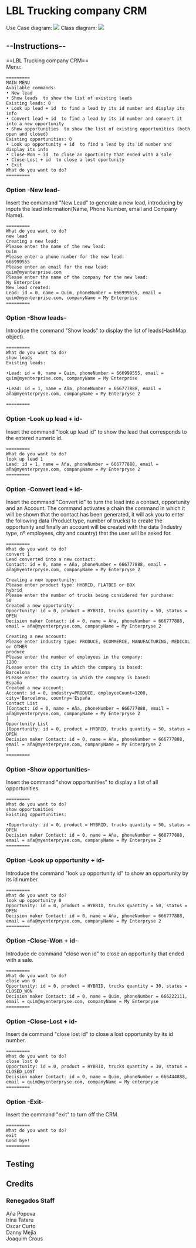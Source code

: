 # LBL Trucking company CRM

Use Case diagram:
![](https://raw.githubusercontent.com/IHJavaGrupo6/Homework2/main/CRM%20Use%20Case%20diagram.png?token=GHSAT0AAAAAABYS5733VR63OUCXJGCEZMNGYZXB2NA)
Class diagram:
![](https://raw.githubusercontent.com/IHJavaGrupo6/Homework2/main/CRM%20Class%20diagram.png?token=GHSAT0AAAAAABYS57322KNIWCO6Q2JFEJICYZXB2IQ)


## --Instructions--

==LBL Trucking company CRM==  
Menu:
~~~
=========  
MAIN MENU  
Available commands:  
• New lead  
• Show leads  to show the list of existing leads  
Existing leads: 0  
• Look up lead + id  to find a lead by its id number and display its info  
• Convert lead + id  to find a lead by its id number and convert it into a new opportunity  
• Show opportunities  to show the list of existing opportunities (both open and closed)  
Existing opportunities: 0  
• Look up opportunity + id  to find a lead by its id number and display its info  
• Close-Won + id  to close an oportunity that ended with a sale  
• Close-Lost + id  to close a lost oportunity  
• Exit  
What do you want to do?  
=========
~~~~

### Option -New lead-
Insert the comamand "New Lead" to generate a new lead, introducing by inputs the lead information(Name, Phone Number,
email and Company Name).

~~~~
=========  
What do you want to do?  
new lead  
Creating a new lead:  
Please enter the name of the new lead:  
Quim  
Please enter a phone number for the new lead:  
666999555  
Please enter an email for the new lead:  
quim@myenterprise.com  
Please enter the name of the company for the new lead:  
My Enterprise  
New lead created:  
Lead: id = 0, name = Quim, phoneNumber = 666999555, email = quim@myenterprise.com, companyName = My Enterprise  
=========
~~~~
### Option -Show leads-
Introduce the command "Show leads" to display the list of leads(HashMap object).
~~~~
=========  
What do you want to do?  
show leads  
Existing leads:

•Lead: id = 0, name = Quim, phoneNumber = 666999555, email = quim@myenterprise.com, companyName = My Enterprise

•Lead: id = 1, name = Aña, phoneNumber = 666777888, email = aña@myenterpryse.com, companyName = My Enterpryse 2

=========
~~~~

### Option -Look up lead + id-
Insert the command "look up lead id" to show the lead that corresponds to the entered numeric id.
~~~~
=========  
What do you want to do?  
look up lead 1  
Lead: id = 1, name = Aña, phoneNumber = 666777888, email = aña@myenterpryse.com, companyName = My Enterpryse 2  
=========
~~~~

### Option -Convert lead + id-
Insert the command "Convert id" to turn the lead into a contact, opportunity and an Account. The command activates
a chain the command in which it will be shown that the contact has been generated, it will ask you to enter the
following data (Product type, number of trucks) to create the opportunity and finally an account will be created with
the data (Industry type, nº employees, city and country) that the user will be asked for.
~~~~
=========  
What do you want to do?  
convert 1  
Lead converted into a new contact:  
Contact: id = 0, name = Aña, phoneNumber = 666777888, email = aña@myenterpryse.com, companyName = My Enterpryse 2

Creating a new opportunity:  
Please enter product type: HYBRID, FLATBED or BOX  
hybrid  
Please enter the number of trucks being considered for purchase:  
50  
Created a new opportunity:  
Opportunity: id = 0, product = HYBRID, trucks quantity = 50, status = OPEN  
Decision maker Contact: id = 0, name = Aña, phoneNumber = 666777888, email = aña@myenterpryse.com, companyName = My Enterpryse 2

Creating a new account:  
Please enter industry type: PRODUCE, ECOMMERCE, MANUFACTURING, MEDICAL or OTHER  
produce  
Please enter the number of employees in the company:  
1200  
PLease enter the city in which the company is based:  
Barcelona  
PLease enter the country in which the company is based:  
España  
Created a new account:  
Account: id = 0, industry=PRODUCE, employeeCount=1200, city='Barcelona, country='España  
Contact List  
[Contact: id = 0, name = Aña, phoneNumber = 666777888, email = aña@myenterpryse.com, companyName = My Enterpryse 2
]  
Opportunity List  
[Opportunity: id = 0, product = HYBRID, trucks quantity = 50, status = OPEN
Decision maker Contact: id = 0, name = Aña, phoneNumber = 666777888, email = aña@myenterpryse.com, companyName = My Enterpryse 2
]  
=========
~~~~
### Option -Show opportunities-
Insert the command "show opportunities" to display a list of all opportunities.
~~~~
=========  
What do you want to do?  
show opportunities  
Existing opportunities:  

•Opportunity: id = 0, product = HYBRID, trucks quantity = 50, status = OPEN  
Decision maker Contact: id = 0, name = Aña, phoneNumber = 666777888, email = aña@myenterpryse.com, companyName = My Enterpryse 2  
=========
~~~~
### Option -Look up opportunity + id-
Introduce the command "look up opportunity id" to show an opportunity by its id number.
~~~~
=========  
What do you want to do?  
look up opportunity 0  
Opportunity: id = 0, product = HYBRID, trucks quantity = 50, status = OPEN  
Decision maker Contact: id = 0, name = Aña, phoneNumber = 666777888, email = aña@myenterpryse.com, companyName = My Enterpryse 2  
=========
~~~~
### Option -Close-Won + id-
Introduce de command "close won id" to close an opportunity that ended with a sale.
~~~~
=========  
What do you want to do?  
close won 0  
Opportunity: id = 0, product = HYBRID, trucks quantity = 30, status = CLOSED_WON  
Decision maker Contact: id = 0, name = Quim, phoneNumber = 666222111, email = quim@myenterpryse.com, companyName = My Enterpryse  
=========
~~~~

### Option -Close-Lost + id-
Insert de command "close lost id" to close a lost opportunity by its id number.
~~~~
=========  
What do you want to do?  
close lost 0  
Opportunity: id = 0, product = HYBRID, trucks quantity = 30, status = CLOSED_LOST  
Decision maker Contact: id = 0, name = Quim, phoneNumber = 666444888, email = quim@myenterpryse.com, companyName = My enterpryse  
=========
~~~~
### Option -Exit-
Insert the command "exit" to turn off the CRM.
~~~~
=========
What do you want to do?  
exit  
Good bye!  
=========
~~~~

## Testing


## Credits

### Renegados Staff

Aña Popova  
Irina Tataru  
Oscar Curto  
Danny Mejía  
Joaquim Crous  


